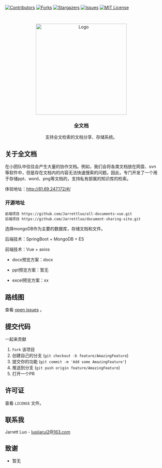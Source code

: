 <!--
*** Thanks for checking out the Best-README-Template. If you have a suggestion
*** that would make this better, please fork the repo and create a pull request
*** or simply open an issue with the tag "enhancement".
*** Thanks again! Now go create something AMAZING! :D
-->



<!-- PROJECT SHIELDS -->
<!--
*** I'm using markdown "reference style" links for readability.
*** Reference links are enclosed in brackets [ ] instead of parentheses ( ).
*** See the bottom of this document for the declaration of the reference variables
*** for contributors-url, forks-url, etc. This is an optional, concise syntax you may use.
*** https://www.markdownguide.org/basic-syntax/#reference-style-links
-->
[![Contributors][contributors-shield]][contributors-url]
[![Forks][forks-shield]][forks-url]
[![Stargazers][stars-shield]][stars-url]
[![Issues][issues-shield]][issues-url]
[![MIT License][license-shield]][license-url]
<!--[![LinkedIn][linkedin-shield]][linkedin-url]-->


<!-- PROJECT LOGO -->
<br />
<p align="center">
  <a href="https://github.com/Jarrettluo/document-sharing-site">
    <img src="https://github.com/Jarrettluo/document-sharing-site/blob/main/images/banner.png" alt="Logo" width="300" height="300">
  </a>

<h3 align="center">全文档</h3>

  <p align="center">
    支持全文检索的文档分享、存储系统。
    <br />
  </p>
</p>





<!-- ABOUT THE PROJECT -->

## 关于全文档

在小团队中往往会产生大量的协作文档。例如，我们会将各类文档放在网盘、svn等软件中，但是存在文档内的内容无法快速搜索的问题。因此，专门开发了一个用于存储ppt、word、png等文档的，支持私有部属的知识库的检索。


<p>体验地址：<a href="http://81.69.247.172/#/">http://81.69.247.172/#/</a></p>

### 开源地址

```
前端项目 https://github.com/Jarrettluo/all-documents-vue.git
后端项目 https://github.com/Jarrettluo/document-sharing-site.git
```

选择mongoDB作为主要的数据库，存储文档和文件。

后端技术：SpringBoot + MongoDB + ES

前端技术：Vue + axios

- docx预览方案：docx

- ppt预览方案：暂无

- excel预览方案：xx

<!-- ROADMAP -->

## 路线图

查看 [open issues](https://github.com/othneildrew/Best-README-Template/issues) 。



<!-- CONTRIBUTING -->

## 提交代码

一起来贡献

1. `Fork` 该项目
2. 创建自己的分支 (`git checkout -b feature/AmazingFeature`)
3. 提交你的功能 (`git commit -m 'Add some AmazingFeature'`)
4. 推送到分支 (`git push origin feature/AmazingFeature`)
5. 打开一个PR

<!-- LICENSE -->

## 许可证

查看 `LICENSE` 文件。



<!-- CONTACT -->

## 联系我

Jarrett Luo - luojiarui2@163.com


<!-- ACKNOWLEDGEMENTS -->

## 致谢

- 暂无

<!-- MARKDOWN LINKS & IMAGES -->
<!-- https://www.markdownguide.org/basic-syntax/#reference-style-links -->

[contributors-shield]: https://img.shields.io/github/contributors/Jarrettluo/document-sharing-site.svg?style=for-the-badge

[contributors-url]: https://github.com/Jarrettluo/document-sharing-site/graphs/contributors

[forks-shield]: https://img.shields.io/github/forks/Jarrettluo/document-sharing-site.svg?style=for-the-badge

[forks-url]: https://github.com/Jarrettluo/document-sharing-site/network/members

[stars-shield]: https://img.shields.io/github/stars/Jarrettluo/document-sharing-site.svg?style=for-the-badge

[stars-url]: https://github.com/Jarrettluo/document-sharing-site/stargazers

[issues-shield]: https://img.shields.io/github/issues/Jarrettluo/document-sharing-site.svg?style=for-the-badge

[issues-url]: https://github.com/Jarrettluo/document-sharing-site/issues

[license-shield]: https://img.shields.io/github/license/Jarrettluo/document-sharing-site.svg?style=for-the-badge

[license-url]: https://github.com/Jarrettluo/document-sharing-site/blob/master/LICENSE.txt

[linkedin-shield]: https://img.shields.io/badge/-LinkedIn-black.svg?style=for-the-badge&logo=linkedin&colorB=555

[linkedin-url]: https://linkedin.com/in/othneildrew

[product-screenshot]: images/screenshot.png